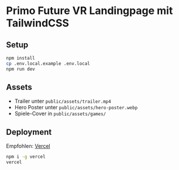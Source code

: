 # Primo Future VR Landingpage mit TailwindCSS

## Setup
```bash
npm install
cp .env.local.example .env.local
npm run dev
```

## Assets
- Trailer unter `public/assets/trailer.mp4`
- Hero Poster unter `public/assets/hero-poster.webp`
- Spiele-Cover in `public/assets/games/`

## Deployment
Empfohlen: [Vercel](https://vercel.com/)
```bash
npm i -g vercel
vercel
```
